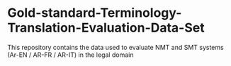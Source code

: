 # Gold-standard-Terminology-Translation-Evaluation-Data-Set
This repository contains the data used to evaluate NMT and SMT systems (Ar-EN / AR-FR / AR-IT) in the legal domain

